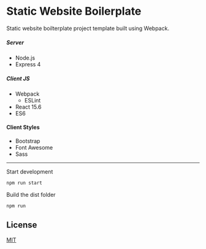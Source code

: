 # Static Website Boilerplate

Static website boilterplate project template built using Webpack.

##### Server
* Node.js
* Express 4

##### Client JS
* Webpack
	* ESLint
* React 15.6
* ES6

#### Client Styles
* Bootstrap
* Font Awesome
* Sass

----

Start development
```sh
npm run start
```

Build the dist folder
```sh
npm run
```

## License
[MIT](LICENSE)
